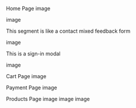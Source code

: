 Home Page
image

image

This segment is like a contact mixed feedback form

image

This is a sign-in modal

image

Cart Page
image

Payment Page
image

Products Page
image image image
